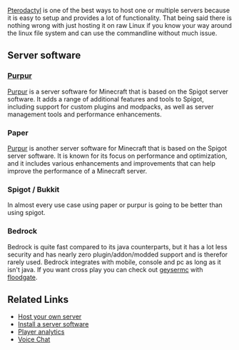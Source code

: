 [Pterodactyl](/Hosting/Applications/Pterodactyl) is one of the best ways to host one or multiple servers because it is
easy to setup and provides a lot of functionality. That being said there is nothing wrong with just hosting it on raw
Linux if you know your way around the linux file system and can use the commandline without much issue.

## Server software

### [Purpur](https://purpurmc.org/)

[Purpur](https://purpurmc.org/) is a server software for Minecraft that is based on the Spigot server software. It adds a range of additional
features and tools to Spigot, including support for custom plugins and modpacks, as well as server management tools and
performance enhancements.

### Paper

[Purpur](https://papermc.io/) is another server software for Minecraft that is based on the Spigot server software. It is known for its focus on
performance and optimization, and it includes various enhancements and improvements that can help improve the
performance of a Minecraft server.

### Spigot / Bukkit

In almost every use case using paper or purpur is going to be better than using spigot.

### Bedrock

Bedrock is quite fast compared to its java counterparts, but it has a lot less security and has nearly zero
plugin/addon/modded support and is therefor rarely used. Bedrock integrates with mobile, console and pc as long as it
isn't java. If you want cross play you can check out [geysermc](https://geysermc.org/) with
[floodgate](https://github.com/GeyserMC/Floodgate/).


## Related Links
* [Host your own server](/Hosting/Introduction-to-Server-Hosting)
* [Install a server software](/Hosting/Applications/Pterodactyl)
* [Player analytics](Player-Analytics.md)
* [Voice Chat](Plasmo-Voice-Chat-Plugin-for-servers.md)
